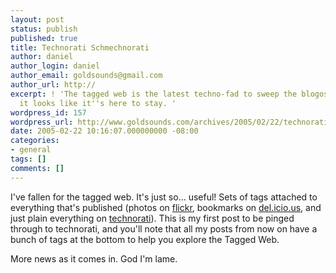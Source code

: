 ```yaml
---
layout: post
status: publish
published: true
title: Technorati Schmechnorati
author: daniel
author_login: daniel
author_email: goldsounds@gmail.com
author_url: http://
excerpt: ! 'The tagged web is the latest techno-fad to sweep the blogosphere, and
  it looks like it''s here to stay. '
wordpress_id: 157
wordpress_url: http://www.goldsounds.com/archives/2005/02/22/technorati-schmechnorati/
date: 2005-02-22 10:16:07.000000000 -08:00
categories:
- general
tags: []
comments: []
---
```

I've fallen for the tagged web. It's just so... useful! Sets of tags attached to everything that's published (photos on <a href="http://flickr.com">flickr</a>, bookmarks on <a href="http://del.icio.us">del.icio.us</a>, and just plain everything on <a href="http://www.technorati.com">technorati</a>). This is my first post to be pinged through to technorati, and you'll note that all my posts from now on have a bunch of tags at the bottom to help you explore the Tagged Web.

More news as it comes in. God I'm lame.
